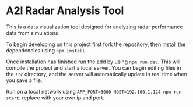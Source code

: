 A2I Radar Analysis Tool
===========================

This is a data visualization tool designed for analyzing radar performance data from simulations

To begin developing on this project first fork the repository, then install the dependencies using `npm install`.

Once installation has finished run the add by using `npm run dev`. This will compile the project and start
a local server. You can begin editing files in the `src` directory, and the server will automatically
update in real time when you save a file.

Run on a local network using `APP_PORT=3000 HOST=192.168.1.124 npm run start`. replace with your own ip and port.
